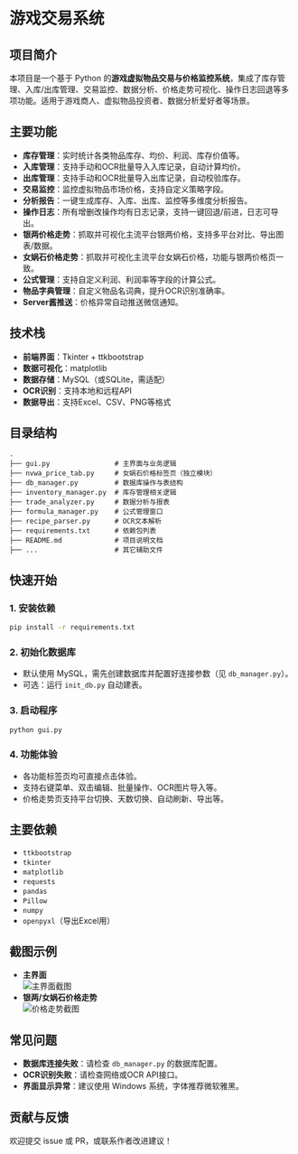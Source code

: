 # 游戏交易系统

## 项目简介

本项目是一个基于 Python 的**游戏虚拟物品交易与价格监控系统**，集成了库存管理、入库/出库管理、交易监控、数据分析、价格走势可视化、操作日志回退等多项功能。适用于游戏商人、虚拟物品投资者、数据分析爱好者等场景。

## 主要功能

- **库存管理**：实时统计各类物品库存、均价、利润、库存价值等。
- **入库管理**：支持手动和OCR批量导入入库记录，自动计算均价。
- **出库管理**：支持手动和OCR批量导入出库记录，自动校验库存。
- **交易监控**：监控虚拟物品市场价格，支持自定义策略字段。
- **分析报告**：一键生成库存、入库、出库、监控等多维度分析报告。
- **操作日志**：所有增删改操作均有日志记录，支持一键回退/前进，日志可导出。
- **银两价格走势**：抓取并可视化主流平台银两价格，支持多平台对比、导出图表/数据。
- **女娲石价格走势**：抓取并可视化主流平台女娲石价格，功能与银两价格页一致。
- **公式管理**：支持自定义利润、利润率等字段的计算公式。
- **物品字典管理**：自定义物品名词典，提升OCR识别准确率。
- **Server酱推送**：价格异常自动推送微信通知。

## 技术栈

- **前端界面**：Tkinter + ttkbootstrap
- **数据可视化**：matplotlib
- **数据存储**：MySQL（或SQLite，需适配）
- **OCR识别**：支持本地和远程API
- **数据导出**：支持Excel、CSV、PNG等格式

## 目录结构

```
.
├── gui.py                # 主界面与业务逻辑
├── nvwa_price_tab.py     # 女娲石价格标签页（独立模块）
├── db_manager.py         # 数据库操作与表结构
├── inventory_manager.py  # 库存管理相关逻辑
├── trade_analyzer.py     # 数据分析与报表
├── formula_manager.py    # 公式管理窗口
├── recipe_parser.py      # OCR文本解析
├── requirements.txt      # 依赖包列表
├── README.md             # 项目说明文档
├── ...                   # 其它辅助文件
```

## 快速开始

### 1. 安装依赖

```bash
pip install -r requirements.txt
```

### 2. 初始化数据库

- 默认使用 MySQL，需先创建数据库并配置好连接参数（见 `db_manager.py`）。
- 可选：运行 `init_db.py` 自动建表。

### 3. 启动程序

```bash
python gui.py
```

### 4. 功能体验

- 各功能标签页均可直接点击体验。
- 支持右键菜单、双击编辑、批量操作、OCR图片导入等。
- 价格走势页支持平台切换、天数切换、自动刷新、导出等。

## 主要依赖

- `ttkbootstrap`
- `tkinter`
- `matplotlib`
- `requests`
- `pandas`
- `Pillow`
- `numpy`
- `openpyxl`（导出Excel用）

## 截图示例

- **主界面**  
  ![主界面截图](screenshot_main.png)
- **银两/女娲石价格走势**  
  ![价格走势截图](screenshot_price.png)

## 常见问题

- **数据库连接失败**：请检查 `db_manager.py` 的数据库配置。
- **OCR识别失败**：请检查网络或OCR API接口。
- **界面显示异常**：建议使用 Windows 系统，字体推荐微软雅黑。

## 贡献与反馈

欢迎提交 issue 或 PR，或联系作者改进建议！